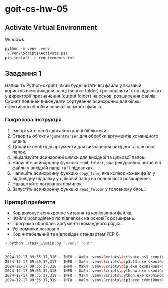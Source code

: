# goit-cs-hw-05

## Activate Virtual Environment

Windows

```powershell
python -m venv .venv
.\.venv\Scripts\Activate.ps1
pip install -r requirements.txt
```

## Завдання 1

Напишіть Python-скрипт, який буде читати всі файли у вказаній користувачем вихідній папці (source folder) і розподіляти їх по підпапках у директорії призначення (output folder) на основі розширення файлів. Скрипт повинен виконувати сортування асинхронно для більш ефективної обробки великої кількості файлів.



### Покрокова інструкція

1. Імпортуйте необхідні асинхронні бібліотеки.
1. Створіть об'єкт `ArgumentParser` для обробки аргументів командного рядка.
1. Додайте необхідні аргументи для визначення вихідної та цільової папок.
1. Ініціалізуйте асинхронні шляхи для вихідної та цільової папок.
1. Напишіть асинхронну функцію `read_folder`, яка рекурсивно читає всі файли у вихідній папці та її підпапках.
1. Напишіть асинхронну функцію `copy_file`, яка копіює кожен файл у відповідну підпапку у цільовій папці на основі його розширення.
1. Налаштуйте логування помилок.
1. Запустіть асинхронну функцію `read_folder` у головному блоці.


### Критерії прийняття

- Код виконує асинхронне читання та копіювання файлів.
- Файли розподілено по підпапках на основі їх розширень.
- Програма обробляє аргументи командного рядка.
- Усі помилки логовано.
- Код читабельний та відповідає стандартам PEP 8.

```bash
> python .\task_1\main.py ".venv" "out"

...
2024-12-17 09:35:37,316 - INFO - Файл .venv\Scripts\Activate.ps1 скопійовано до out\ps1\Activate.ps1
2024-12-17 09:35:37,317 - INFO - Файл .venv\Scripts\pip3.13.exe скопійовано до out\exe\pip3.13.exe
2024-12-17 09:35:37,318 - INFO - Файл .venv\Scripts\pip.exe скопійовано до out\exe\pip.exe
2024-12-17 09:35:37,318 - INFO - Файл .venv\Scripts\pythonw.exe скопійовано до out\exe\pythonw.exe
2024-12-17 09:35:37,319 - INFO - Файл .venv\Scripts\python.exe скопійовано до out\exe\python.exe
2024-12-17 09:35:37,319 - INFO - Файл .venv\Scripts\pip3.exe скопійовано до out\exe\pip3.exe
```

